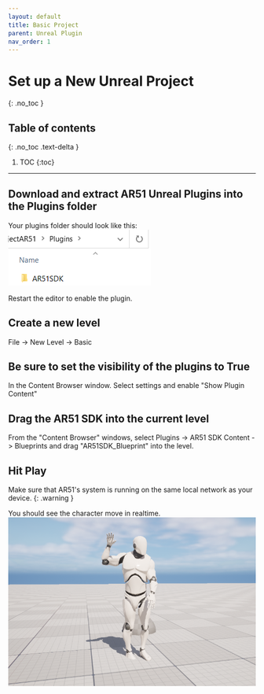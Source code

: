```yaml
---
layout: default
title: Basic Project
parent: Unreal Plugin
nav_order: 1
---
```


# Set up a New Unreal Project
{: .no_toc }

## Table of contents
{: .no_toc .text-delta }

1. TOC
{:toc}

---

## Download and extract AR51 Unreal Plugins into the Plugins folder
Your plugins folder should look like this: ![plugin_folder](/assets/images/unreal_plugin_folder_clean.png)

Restart the editor to enable the plugin.

## Create a new level
File -> New Level -> Basic

## Be sure to set the visibility of the plugins to True
In the Content Browser window. Select settings and enable "Show Plugin Content"

## Drag the AR51 SDK into the current level
From the "Content Browser" windows, select Plugins -> AR51 SDK Content -> Blueprints and drag "AR51SDK_Blueprint" into the level. 

## Hit Play 
Make sure that AR51's system is running on the same local network as your device.
{: .warning }

You should see the character move in realtime. ![character_waving](/assets/images/unreal_character_waving.png)
